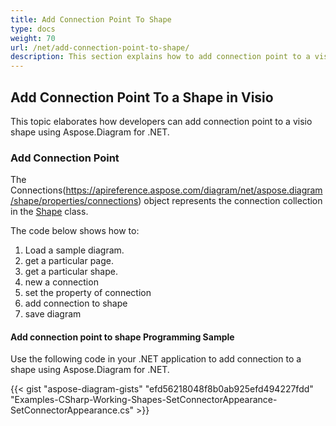 ```yaml
---
title: Add Connection Point To Shape
type: docs
weight: 70
url: /net/add-connection-point-to-shape/
description: This section explains how to add connection point to a visio shape with Aspose.Diagram.
---
```


## **Add Connection Point To a Shape in Visio**
This topic elaborates how developers can add connection point to a visio shape using Aspose.Diagram for .NET.
### **Add Connection Point**
The Connections(https://apireference.aspose.com/diagram/net/aspose.diagram/shape/properties/connections) object represents the connection collection in the [Shape](http://www.aspose.com/api/net/diagram/aspose.diagram/shape) class.

The code below shows how to:

1. Load a sample diagram.
1. get a particular page.
1. get a particular shape.
1. new a connection
1. set the property of connection 
1. add connection to shape
1. save diagram
#### **Add connection point to shape Programming Sample**
Use the following code in your .NET application to add connection to a shape using Aspose.Diagram for .NET.

{{< gist "aspose-diagram-gists" "efd56218048f8b0ab925efd494227fdd" "Examples-CSharp-Working-Shapes-SetConnectorAppearance-SetConnectorAppearance.cs" >}}
